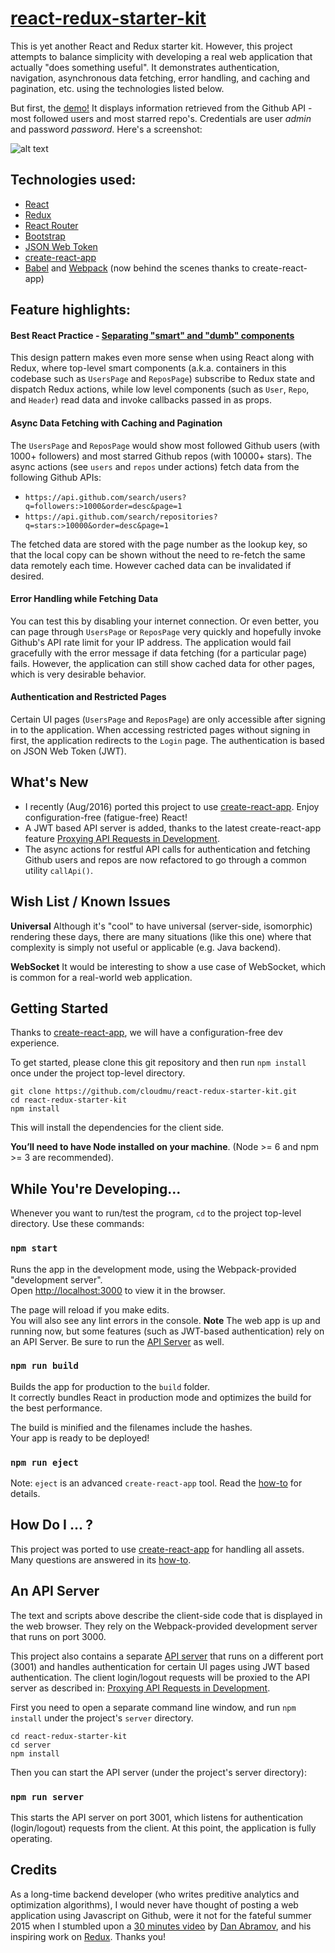 # [react-redux-starter-kit](http://cloudmu.github.io/react-redux-starter-kit/)

This is yet another React and Redux starter kit. However, this project attempts to balance simplicity with developing a real web application that actually "does something useful". 
It demonstrates authentication, navigation, asynchronous data fetching, error handling, and caching and pagination, etc. using the technologies listed below.

But first, the [demo!](http://cloudmu.github.io/react-redux-starter-kit/) It displays information retrieved from the Github API - most followed users and most starred repo's. 
Credentials are user *admin* and password *password*. Here's a screenshot:

![alt text](https://raw.githubusercontent.com/cloudmu/react-redux-starter-kit/master/screenshot.png "Screenshot")

## Technologies used:

- [React](https://github.com/facebook/react)
- [Redux](https://github.com/rackt/redux)
- [React Router](https://github.com/rackt/react-router)
- [Bootstrap](https://github.com/twbs/bootstrap)
- [JSON Web Token](https://jwt.io/)
- [create-react-app](https://github.com/facebookincubator/create-react-app/)
- [Babel](http://babeljs.io/) and [Webpack](http://webpack.github.io/) (now behind the scenes thanks to create-react-app)

## Feature highlights:

#### Best React Practice - [Separating "smart" and "dumb" components](https://medium.com/@dan_abramov/smart-and-dumb-components-7ca2f9a7c7d0)

This design pattern makes even more sense when using React along with Redux, where top-level smart components (a.k.a. containers in this codebase such as `UsersPage` and `ReposPage`) subscribe to Redux state and dispatch Redux actions, while low level components (such as `User`, `Repo`, and `Header`) read data and invoke callbacks passed in as props.

#### Async Data Fetching with Caching and Pagination

The `UsersPage` and `ReposPage` would show most followed Github users (with 1000+ followers) and most starred Github repos (with 10000+ stars). The async actions (see `users` and `repos` under actions) fetch data from the following Github APIs: 

-  `https://api.github.com/search/users?q=followers:>1000&order=desc&page=1` 
-  `https://api.github.com/search/repositories?q=stars:>10000&order=desc&page=1`

The fetched data are stored with the page number as the lookup key, so that the local copy can be shown without the need to re-fetch the same data remotely each time. However cached data can be invalidated if desired.

#### Error Handling while Fetching Data

You can test this by disabling your internet connection. Or even better, you can page through `UsersPage` or `ReposPage` very quickly and hopefully invoke Github's API rate limit for your IP address. 
The application would fail gracefully with the error message if data fetching (for a particular page) fails. However, the application can still show cached data for other pages, which is very desirable behavior.

#### Authentication and Restricted Pages

Certain UI pages (`UsersPage` and `ReposPage`) are only accessible after signing in to the application. When accessing restricted pages without signing in first, the application redirects to the `Login` page. The authentication is based on JSON Web Token (JWT).

## What's New

* I recently (Aug/2016) ported this project to use [create-react-app](https://github.com/facebookincubator/create-react-app). Enjoy configuration-free (fatigue-free) React!
* A JWT based API server is added, thanks to the latest create-react-app feature [Proxying API Requests in Development](https://github.com/facebookincubator/create-react-app/blob/ef94b0561d5afb9b50b905fa5cd3f94e965c69c0/template/README.md#proxying-api-requests-in-development).
* The async actions for restful API calls for authentication and fetching Github users and repos are now refactored to go through a common utility `callApi()`.

## Wish List / Known Issues
**Universal**
Although it's "cool" to have universal (server-side, isomorphic) rendering these days, there are many situations (like this one) where that complexity is simply not useful or applicable (e.g. Java backend).

**WebSocket**
It would be interesting to show a use case of WebSocket, which is common for a real-world web application.

## Getting Started
Thanks to [create-react-app](https://github.com/facebookincubator/create-react-app), we will have a configuration-free dev experience. 

To get started, please clone this git repository and then run `npm install` once under the project top-level directory. 

```
git clone https://github.com/cloudmu/react-redux-starter-kit.git
cd react-redux-starter-kit
npm install
```
This will install the dependencies for the client side.

**You’ll need to have Node installed on your machine**. (Node >= 6 and npm >= 3 are recommended).

## While You're Developing...
Whenever you want to run/test the program, `cd` to the project top-level directory. Use these commands:

### `npm start`

Runs the app in the development mode, using the Webpack-provided "development server".<br>
Open [http://localhost:3000](http://localhost:3000) to view it in the browser.

The page will reload if you make edits.<br>
You will also see any lint errors in the console.
**Note** The web app is up and running now, but some features (such as JWT-based authentication) rely on an API Server. Be sure to run the [API Server](#an-api-server) as well.

### `npm run build`

Builds the app for production to the `build` folder.<br>
It correctly bundles React in production mode and optimizes the build for the best performance.

The build is minified and the filenames include the hashes.<br>
Your app is ready to be deployed!

### `npm run eject`

Note: `eject` is an advanced `create-react-app` tool. Read the [how-to](https://github.com/facebookincubator/create-react-app/blob/master/template/README.md) for details.

## How Do I ... ?

This project was ported to use [create-react-app](https://github.com/facebookincubator/create-react-app) for handling all assets. 
Many questions are answered in its [how-to](https://github.com/facebookincubator/create-react-app/blob/master/template/README.md).

## An API Server
The text and scripts above describe the client-side code that is displayed in the web browser. They rely on the Webpack-provided development server that runs on port 3000. 

This project also contains a separate [API server](https://github.com/cloudmu/react-redux-starter-kit/tree/master/server) that runs on a different port (3001) and handles authentication for certain UI pages using JWT based authentication.
The client login/logout requests will be proxied to the API server as described in: 
[Proxying API Requests in Development](https://github.com/facebookincubator/create-react-app/blob/ef94b0561d5afb9b50b905fa5cd3f94e965c69c0/template/README.md#proxying-api-requests-in-development).

First you need to open a separate command line window, and run `npm install` under the project's `server` directory. 

```
cd react-redux-starter-kit
cd server
npm install
```

Then you can start the API server (under the project's server directory):

### `npm run server`

This starts the API server on port 3001, which listens for authentication (login/logout) requests from the client. At this point, the application is fully operating.

## Credits
As a long-time backend developer (who writes preditive analytics and optimization algorithms), I would never have thought of posting a web application using Javascript on Github, were it not for the fateful summer 2015 when I stumbled upon a [30 minutes video](https://www.youtube.com/watch?v=xsSnOQynTHs) by [Dan Abramov](https://twitter.com/dan_abramov), and his inspiring work on [Redux](https://github.com/rackt/redux).
Thanks you!
